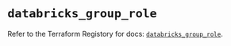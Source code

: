 # `databricks_group_role`

Refer to the Terraform Registory for docs: [`databricks_group_role`](https://registry.terraform.io/providers/databricks/databricks/1.22.0/docs/resources/group_role).
